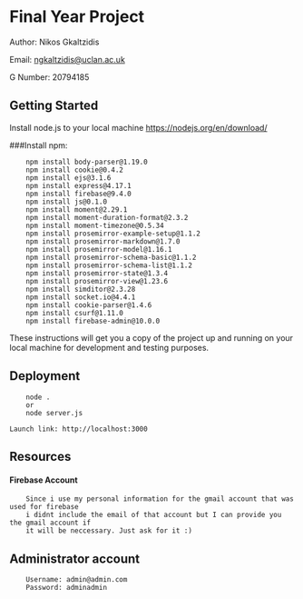 # Final Year Project

Author: Nikos Gkaltzidis

Email: ngkaltzidis@uclan.ac.uk

G Number: 20794185

## Getting Started

Install node.js to your local machine https://nodejs.org/en/download/


###Install npm:
```
    npm install body-parser@1.19.0
    npm install cookie@0.4.2
    npm install ejs@3.1.6
    npm install express@4.17.1
    npm install firebase@9.4.0
    npm install js@0.1.0
    npm install moment@2.29.1
    npm install moment-duration-format@2.3.2
    npm install moment-timezone@0.5.34
    npm install prosemirror-example-setup@1.1.2 
    npm install prosemirror-markdown@1.7.0
    npm install prosemirror-model@1.16.1
    npm install prosemirror-schema-basic@1.1.2
    npm install prosemirror-schema-list@1.1.2
    npm install prosemirror-state@1.3.4
    npm install prosemirror-view@1.23.6
    npm install simditor@2.3.28 
    npm install socket.io@4.4.1
    npm install cookie-parser@1.4.6
    npm install csurf@1.11.0
    npm install firebase-admin@10.0.0
```




These instructions will get you a copy of the project up and running on your local machine for development and testing purposes.

## Deployment

```
    node .
    or
    node server.js
```

    Launch link: http://localhost:3000

## Resources

#### Firebase Account
        Since i use my personal information for the gmail account that was used for firebase 
        i didnt include the email of that account but I can provide you the gmail account if
        it will be neccessary. Just ask for it :)

## Administrator account
        Username: admin@admin.com
        Password: adminadmin
